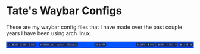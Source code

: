 # Tate's Waybar Configs

These are my waybar config files that I have made over the past couple years I have been using arch linux.

![image](image.png "My configs!")